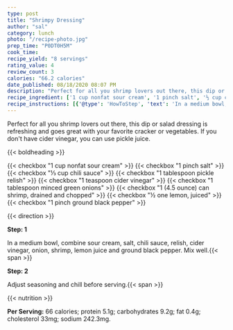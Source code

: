 ```yaml
---
type: post
title: "Shrimpy Dressing"
author: "sal"
category: lunch
photo: "/recipe-photo.jpg"
prep_time: "P0DT0H5M"
cook_time: 
recipe_yield: "8 servings"
rating_value: 4
review_count: 3
calories: "66.2 calories"
date_published: 08/18/2020 08:07 PM
description: "Perfect for all you shrimp lovers out there, this dip or salad dressing is refreshing and goes great with your favorite cracker or vegetables. If you don't have cider vinegar, you can use pickle juice."
recipe_ingredient: ['1 cup nonfat sour cream', '1 pinch salt', '⅓ cup chili sauce', '1 tablespoon pickle relish', '1 teaspoon cider vinegar', '1 tablespoon minced green onions', '1 (4.5 ounce) can shrimp, drained and chopped', '½ one lemon, juiced', '1 pinch ground black pepper']
recipe_instructions: [{'@type': 'HowToStep', 'text': 'In a medium bowl, combine sour cream, salt, chili sauce, relish, cider vinegar, onion, shrimp, lemon juice and ground black pepper. Mix well.\n'}, {'@type': 'HowToStep', 'text': 'Adjust seasoning and chill before serving.\n'}]
---
```


Perfect for all you shrimp lovers out there, this dip or salad dressing is refreshing and goes great with your favorite cracker or vegetables. If you don't have cider vinegar, you can use pickle juice. 

{{< boldheading >}}

{{< checkbox "1 cup nonfat sour cream" >}}
{{< checkbox "1 pinch salt" >}}
{{< checkbox "⅓ cup chili sauce" >}}
{{< checkbox "1 tablespoon pickle relish" >}}
{{< checkbox "1 teaspoon cider vinegar" >}}
{{< checkbox "1 tablespoon minced green onions" >}}
{{< checkbox "1 (4.5 ounce) can shrimp, drained and chopped" >}}
{{< checkbox "½  one lemon, juiced" >}}
{{< checkbox "1 pinch ground black pepper" >}}


{{< direction >}}

**Step: 1**

In a medium bowl, combine sour cream, salt, chili sauce, relish, cider vinegar, onion, shrimp, lemon juice and ground black pepper. Mix well.{{< span >}}

**Step: 2**

Adjust seasoning and chill before serving.{{< span >}}

{{< nutrition >}}

**Per Serving:** 66 calories; protein 5.1g; carbohydrates 9.2g; fat 0.4g; cholesterol 33mg; sodium 242.3mg.